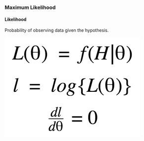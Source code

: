 ### Maximum Likelihood

#### Likelihood
Probability of observing data given the hypothesis.

<img src="img/mle.png" />
